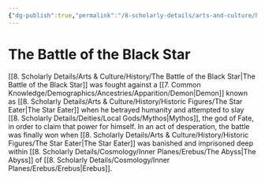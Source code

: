 ```yaml
---
{"dg-publish":true,"permalink":"/8-scholarly-details/arts-and-culture/history/the-battle-of-the-black-star/","noteIcon":""}
---
```


# The Battle of the Black Star

[[8. Scholarly Details/Arts & Culture/History/The Battle of the Black Star\|The Battle of the Black Star]] was fought against a [[7. Common Knowledge/Demographics/Ancestries/Apparition/Demon\|Demon]] known as [[8. Scholarly Details/Arts & Culture/History/Historic Figures/The Star Eater\|The Star Eater]] when he betrayed humanity and attempted to slay [[8. Scholarly Details/Deities/Local Gods/Mythos\|Mythos]], the god of Fate, in order to claim that power for himself. In an act of desperation, the battle was finally won when [[8. Scholarly Details/Arts & Culture/History/Historic Figures/The Star Eater\|The Star Eater]] was banished and imprisoned deep within [[8. Scholarly Details/Cosmology/Inner Planes/Erebus/The Abyss\|The Abyss]] of [[8. Scholarly Details/Cosmology/Inner Planes/Erebus/Erebus\|Erebus]]. 